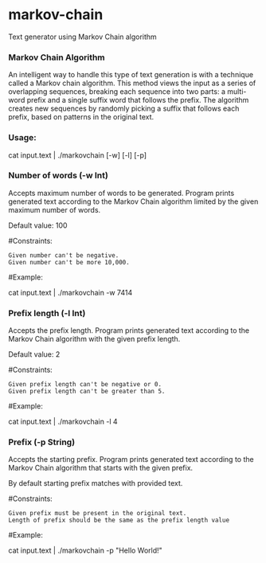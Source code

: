 # markov-chain

Text generator using Markov Chain algorithm

### Markov Chain Algorithm
An intelligent way to handle this type of text generation is with a technique called a Markov chain algorithm. This method views the input as a series of overlapping sequences, breaking each sequence into two parts: a multi-word prefix and a single suffix word that follows the prefix. The algorithm creates new sequences by randomly picking a suffix that follows each prefix, based on patterns in the original text.

### Usage:
cat input.text | ./markovchain [-w] [-l] [-p]

### Number of words (-w Int)
Accepts maximum number of words to be generated. Program prints generated text according to the Markov Chain algorithm limited by the given maximum number of words.

Default value: 100

#Constraints:

    Given number can't be negative.
    Given number can't be more 10,000.

#Example:

cat input.text | ./markovchain -w 7414

### Prefix length (-l Int)
Accepts the prefix length. Program prints generated text according to the Markov Chain algorithm with the given prefix length.

Default value: 2

#Constraints:

    Given prefix length can't be negative or 0.
    Given prefix length can't be greater than 5.

#Example:

cat input.text | ./markovchain -l 4

### Prefix (-p String)
Accepts the starting prefix. Program prints generated text according to the Markov Chain algorithm that starts with the given prefix.

By default starting prefix matches with provided text.

#Constraints:

    Given prefix must be present in the original text.
    Length of prefix should be the same as the prefix length value

#Example:

cat input.text | ./markovchain -p "Hello World!"